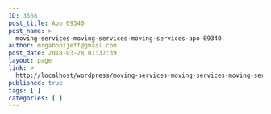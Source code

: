 ```yaml
---
ID: 3568
post_title: Apo 09340
post_name: >
  moving-services-moving-services-moving-services-apo-09340
author: mrgabonijeff@gmail.com
post_date: 2018-03-28 01:37:39
layout: page
link: >
  http://localhost/wordpress/moving-services-moving-services-moving-services-apo-09340/
published: true
tags: [ ]
categories: [ ]
---
```

